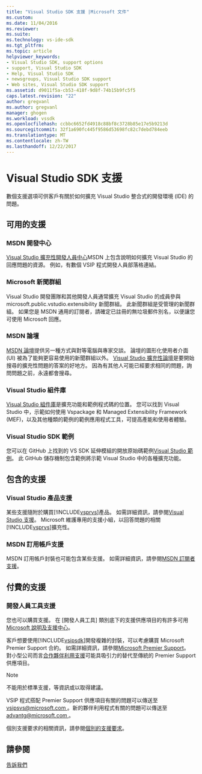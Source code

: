 ```yaml
---
title: "Visual Studio SDK 支援 |Microsoft 文件"
ms.custom: 
ms.date: 11/04/2016
ms.reviewer: 
ms.suite: 
ms.technology: vs-ide-sdk
ms.tgt_pltfrm: 
ms.topic: article
helpviewer_keywords:
- Visual Studio SDK, support options
- support, Visual Studio SDK
- Help, Visual Studio SDK
- newsgroups, Visual Studio SDK support
- Web sites, Visual Studio SDK support
ms.assetid: d9011f5a-cb53-418f-9d8f-74b15b9fc5f5
caps.latest.revision: "22"
author: gregvanl
ms.author: gregvanl
manager: ghogen
ms.workload: vssdk
ms.openlocfilehash: ccbbc6652fd4918c88bf8c3728b85e17e5b9213d
ms.sourcegitcommit: 32f1a690fc445f9586d53698fc82c7debd784eeb
ms.translationtype: MT
ms.contentlocale: zh-TW
ms.lasthandoff: 12/22/2017
---
```

# <a name="support-for-the-visual-studio-sdk"></a>Visual Studio SDK 支援
數個支援選項可供客戶有關於如何擴充 Visual Studio 整合式的開發環境 (IDE) 的問題。  
  
## <a name="free-support"></a>可用的支援  
  
### <a name="msdn-development-center"></a>MSDN 開發中心  
 [Visual Studio 擴充性開發人員中心](http://go.microsoft.com/fwlink/?LinkID=84381)MSDN 上包含說明如何擴充 Visual Studio 的回應問題的資源。 例如，有數個 VSIP 程式開發人員部落格連結。  
  
### <a name="microsoft-newsgroups"></a>Microsoft 新聞群組  
 Visual Studio 開發團隊和其他開發人員通常擴充 Visual Studio 的成員參與 microsoft.public.vstudio.extensibility 新聞群組。 此新聞群組是受管理的新聞群組。 如果您是 MSDN 通用的訂閱者，請確定已註冊的無垃圾郵件別名，以便讓您可使用 Microsoft 回應。  
  
### <a name="msdn-forums"></a>MSDN 論壇  
 [MSDN 論壇](http://go.microsoft.com/fwlink/?LinkID=76632)提供另一種方式與對等電腦與專家交談。 論壇的圖形化使用者介面 (UI) 被為了能夠更容易使用的新聞群組以外。 [Visual Studio 擴充性論壇](http://go.microsoft.com/fwlink/?LinkID=121964)是要開始搜尋的擴充性問題的答案的好地方。 因為有其他人可能已經要求相同的問題，詢問問題之前，永遠都會搜尋。  
  
### <a name="visual-studio-gallery"></a>Visual Studio 組件庫  
 [Visual Studio 組件庫](http://visualstudiogallery.msdn.microsoft.com/)是擴充功能和範例程式碼的位置。 您可以找到 Visual Studio 中，示範如何使用 Vspackage 和 Managed Extensibility Framework (MEF)，以及其他種類的範例的範例應用程式工具，可提高產能和使用者體驗。  
  
### <a name="visual-studio-sdk-samples"></a>Visual Studio SDK 範例

您可以在 GitHub 上找到的 VS SDK 延伸模組的開放原始碼範例[Visual Studio 範例](https://github.com/Microsoft/VSSDK-Extensibility-Samples)。 此 GitHub 儲存機制包含範例將示範 Visual Studio 中的各種擴充功能。

## <a name="included-support"></a>包含的支援  
  
### <a name="visual-studio-product-support"></a>Visual Studio 產品支援  
 某些支援隨附於購買[!INCLUDE[vsprvs](../code-quality/includes/vsprvs_md.md)]產品。 如需詳細資訊，請參閱[Visual Studio 支援](http://msdn.microsoft.com/vstudio/cc136615.aspx)。 Microsoft 維護專用的支援小組，以回答問題的相關[!INCLUDE[vsprvs](../code-quality/includes/vsprvs_md.md)]擴充性。  
  
### <a name="msdn-subscription-support"></a>MSDN 訂用帳戶支援  
 MSDN 訂用帳戶封裝也可能包含某些支援。 如需詳細資訊，請參閱[MSDN 訂閱者支援](https://msdn.microsoft.com/subscriptions/aa718661.aspx)。  
  
## <a name="paid-support"></a>付費的支援  
  
### <a name="developer-tools-support"></a>開發人員工具支援  
 您也可以購買支援。 在 [開發人員工具] 類別底下的支援供應項目的有許多可用[Microsoft 說明及支援中心](http://go.microsoft.com/fwlink/?LinkID=82383)。  
  
 客戶想要使用[!INCLUDE[vsipsdk](../extensibility/includes/vsipsdk_md.md)]開發複雜的封裝，可以考慮購買 Microsoft Premier Support 合約。 如需詳細資訊，請參閱[Microsoft Premier Support](http://go.microsoft.com/fwlink/?LinkID=76660)。 對小型公司而言[合作夥伴利用支援](http://www.microsoft.com/services/microsoftservices/srv_mspa.mspx)可能具吸引力的替代至傳統的 Premier Support 供應項目。  
  
> [!NOTE]
>  不能用於標準支援，等資訊或以取得建議。  
  
 VSIP 程式搭配 Premier Support 供應項目有關的問題可以傳送至[ vsipsvs@microsoft.com ](mailto:vsipsvs@microsoft.com)。新的夥伴利用程式有關的問題可以傳送至[ advantg@microsoft.com ](mailto:advantg@microsoft.com)。  
  
 個別支援要求的相關資訊，請參閱[個別的支援要求](http://go.microsoft.com/fwlink/?LinkID=82385)。  
  
## <a name="see-also"></a>請參閱  
 [告訴我們](../ide/talk-to-us.md)